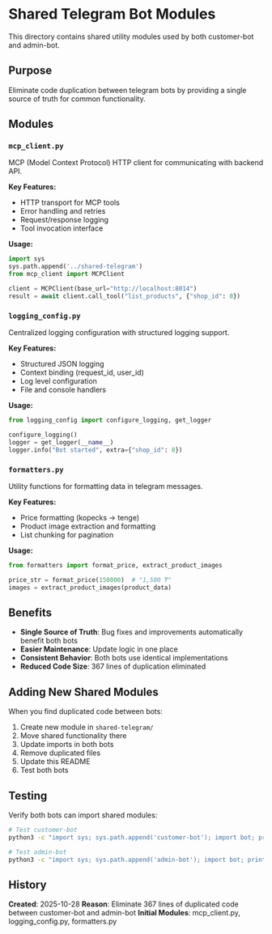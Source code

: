 # Shared Telegram Bot Modules

This directory contains shared utility modules used by both customer-bot and admin-bot.

## Purpose

Eliminate code duplication between telegram bots by providing a single source of truth for common functionality.

## Modules

### `mcp_client.py`
MCP (Model Context Protocol) HTTP client for communicating with backend API.

**Key Features:**
- HTTP transport for MCP tools
- Error handling and retries
- Request/response logging
- Tool invocation interface

**Usage:**
```python
import sys
sys.path.append('../shared-telegram')
from mcp_client import MCPClient

client = MCPClient(base_url="http://localhost:8014")
result = await client.call_tool("list_products", {"shop_id": 8})
```

### `logging_config.py`
Centralized logging configuration with structured logging support.

**Key Features:**
- Structured JSON logging
- Context binding (request_id, user_id)
- Log level configuration
- File and console handlers

**Usage:**
```python
from logging_config import configure_logging, get_logger

configure_logging()
logger = get_logger(__name__)
logger.info("Bot started", extra={"shop_id": 8})
```

### `formatters.py`
Utility functions for formatting data in telegram messages.

**Key Features:**
- Price formatting (kopecks → tenge)
- Product image extraction and formatting
- List chunking for pagination

**Usage:**
```python
from formatters import format_price, extract_product_images

price_str = format_price(150000)  # "1,500 ₸"
images = extract_product_images(product_data)
```

## Benefits

- **Single Source of Truth**: Bug fixes and improvements automatically benefit both bots
- **Easier Maintenance**: Update logic in one place
- **Consistent Behavior**: Both bots use identical implementations
- **Reduced Code Size**: 367 lines of duplication eliminated

## Adding New Shared Modules

When you find duplicated code between bots:

1. Create new module in `shared-telegram/`
2. Move shared functionality there
3. Update imports in both bots
4. Remove duplicated files
5. Update this README
6. Test both bots

## Testing

Verify both bots can import shared modules:

```bash
# Test customer-bot
python3 -c "import sys; sys.path.append('customer-bot'); import bot; print('✓ customer-bot OK')"

# Test admin-bot
python3 -c "import sys; sys.path.append('admin-bot'); import bot; print('✓ admin-bot OK')"
```

## History

**Created**: 2025-10-28
**Reason**: Eliminate 367 lines of duplicated code between customer-bot and admin-bot
**Initial Modules**: mcp_client.py, logging_config.py, formatters.py
